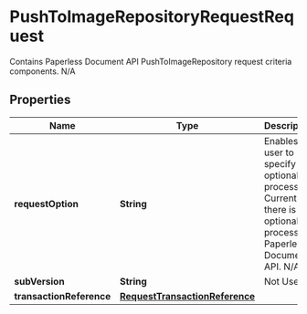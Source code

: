 

# PushToImageRepositoryRequestRequest

Contains Paperless Document API PushToImageRepository request criteria components.  N/A

## Properties

| Name | Type | Description | Notes |
|------------ | ------------- | ------------- | -------------|
|**requestOption** | **String** | Enables the user to specify optional processing. Currently, there is no optional process in Paperless Document API.  N/A |  [optional] |
|**subVersion** | **String** | Not Used. |  [optional] |
|**transactionReference** | [**RequestTransactionReference**](RequestTransactionReference.md) |  |  [optional] |



